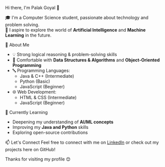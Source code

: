 Hi there, I'm Palak Goyal 👋

🎓 I'm a Computer Science student, passionate about technology and problem solving.  
🚀 I aspire to explore the world of **Artificial Intelligence** and **Machine Learning** in the future.

🧠 About Me
- 💡 Strong logical reasoning & problem-solving skills  
- 🧩 Comfortable with **Data Structures & Algorithms** and **Object-Oriented Programming**  
- 🔤 Programming Languages:
  - Java & C++ (Intermediate)
  - Python (Basic)
  - JavaScript (Beginner)
- 🌐 Web Development:
  - HTML & CSS (Intermediate)
  - JavaScript (Beginner)

🌱 Currently Learning
- Deepening my understanding of **AI/ML concepts**  
- Improving my **Java and Python** skills  
- Exploring open-source contributions

📫 Let's Connect
Feel free to connect with me on [LinkedIn](https://www.linkedin.com/in/palak-goyal16/) or check out my projects here on GitHub!

Thanks for visiting my profile 😊
